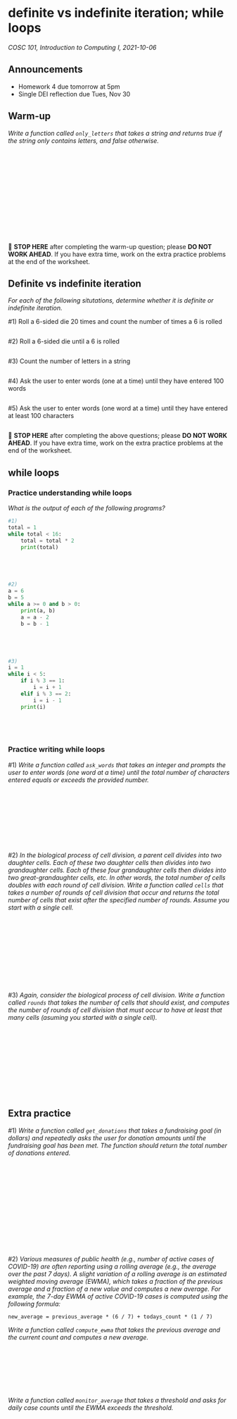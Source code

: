 # definite vs indefinite iteration; while loops
_COSC 101, Introduction to Computing I, 2021-10-06_

## Announcements
* Homework 4 due tomorrow at 5pm
* Single DEI reflection due Tues, Nov 30

## Warm-up
_Write a function called `only_letters` that takes a string and returns true if the string only contains letters, and false otherwise._

```















```
🛑 **STOP HERE** after completing the warm-up question; please **DO NOT WORK AHEAD**. If you have extra time, work on the extra practice problems at the end of the worksheet.

## Definite vs indefinite iteration

_For each of the following situtations, determine whether it is definite or indefinite iteration._

\#1) Roll a 6-sided die 20 times and count the number of times a 6 is rolled

```

```

\#2) Roll a 6-sided die until a 6 is rolled

```

```

\#3) Count the number of letters in a string

```

```

\#4) Ask the user to enter words (one at a time) until they have entered 100 words

```

```

\#5) Ask the user to enter words (one word at a time) until they have entered at least 100 characters

```

```
🛑 **STOP HERE** after completing the above questions; please **DO NOT WORK AHEAD**. If you have extra time, work on the extra practice problems at the end of the worksheet.

## while loops

### Practice understanding while loops
_What is the output of each of the following programs?_


```python
#1)
total = 1
while total < 16:
    total = total * 2
    print(total)
```

```




```


```python
#2)
a = 6
b = 5
while a >= 0 and b > 0:
    print(a, b)
    a = a - 2
    b = b - 1
```

```




```


```python
#3)
i = 1
while i < 5:
    if i % 3 == 1:
        i = i + 1
    elif i % 3 == 2:
        i = i - 1
    print(i)
```

```




```

### Practice writing while loops
\#1) _Write a function called `ask_words` that takes an integer and prompts the user to enter words (one word at a time) until the total number of characters entered equals or exceeds the provided number._

```










```

\#2) _In the biological process of cell division, a parent cell divides into two daughter cells. Each of these two daughter cells then divides into two grandaughter cells. Each of these four grandaughter cells then divides into two great-grandaughter cells, etc. In other words, the total number of cells doubles with each round of cell division. Write a function called `cells` that takes a number of rounds of cell division that occur and returns the total number of cells that exist after the specified number of rounds. Assume you start with a single cell._

```












```

\#3) _Again, consider the biological process of cell division. Write a function called `rounds` that takes the number of cells that should exist, and computes the number of rounds of cell division that must occur to have at least that many cells (asuming you started with a single cell)._

```












```

## Extra practice

\#1) _Write a function called `get_donations` that takes a fundraising goal (in dollars) and repeatedly asks the user for donation amounts until the fundraising goal has been met. The function should return the total number of donations entered._

```















```

\#2) _Various measures of public health (e.g., number of active cases of COVID-19) are often reporting using a rolling average (e.g., the average over the past 7 days). A slight variation of a rolling average is an estimated weighted moving average (EWMA), which takes a fraction of the previous average and a fraction of a new value and computes a new average. For example, the 7-day EWMA of active COVID-19 cases is computed using the following formula:_

`new_average = previous_average * (6 / 7) + todays_count * (1 / 7)`

_Write a function called `compute_ewma` that takes the previous average and the current count and computes a new average._

```








```

_Write a function called `monitor_average` that takes a threshold and asks for daily case counts until the EWMA exceeds the threshold._
